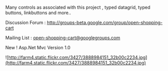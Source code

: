 Many controls as associated with this project , typed datagrid, typed buttons, linkbuttons and more..

Discussion Forum : http://groups-beta.google.com/group/open-shopping-cart

Mailing List : open-shopping-cart@googlegroups.com

New ! Asp.Net Mvc Version 1.0

![http://farm4.static.flickr.com/3427/3888984151_32b00c2234.jpg](http://farm4.static.flickr.com/3427/3888984151_32b00c2234.jpg)